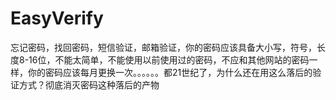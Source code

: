 # EasyVerify
忘记密码，找回密码，短信验证，邮箱验证，你的密码应该具备大小写，符号，长度8-16位，不能太简单，不能使用以前使用过的密码，不应和其他网站的密码一样，你的密码应该每月更换一次。。。。。。都21世纪了，为什么还在用这么落后的验证方式？彻底消灭密码这种落后的产物
